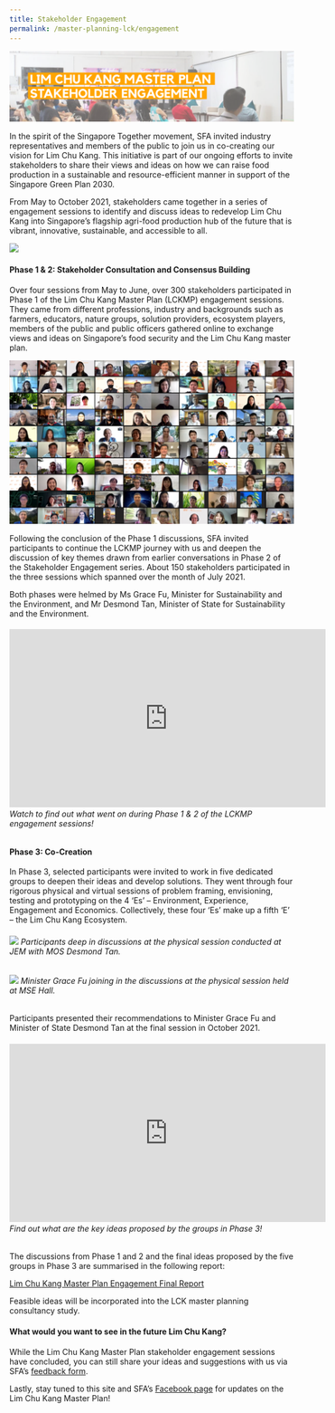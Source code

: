 ```yaml
---
title: Stakeholder Engagement
permalink: /master-planning-lck/engagement
---
```

![Alt text for image on Isomer site](/images/Stakeholder%20Engagement.png)

In the spirit of the Singapore Together movement, SFA invited industry representatives and members of the public to join us in co-creating our vision for Lim Chu Kang. This initiative is part of our ongoing efforts to invite stakeholders to share their views and ideas on how we can raise food production in a sustainable and resource-efficient manner in support of the Singapore Green Plan 2030.

From May to October 2021, stakeholders came together in a series of engagement sessions to identify and discuss ideas to redevelop Lim Chu Kang into Singapore’s flagship agri-food production hub of the future that is vibrant, innovative, sustainable, and accessible to all.

![](/images/lckmp%20roadmap%20draft%202.jpg)

#### **Phase 1 & 2: Stakeholder Consultation and Consensus Building**

Over four sessions from May to June, over 300 stakeholders participated in Phase 1 of the Lim Chu Kang Master Plan (LCKMP) engagement sessions.  They came from different professions, industry and backgrounds such as farmers, educators, nature groups, solution providers, ecosystem players, members of the public and public officers gathered online to exchange views and ideas on Singapore’s food security and the Lim Chu Kang master plan.
 
![](/images/Picture1.png)
 
Following the conclusion of the Phase 1 discussions, SFA invited participants to continue the LCKMP journey with us and deepen the discussion of key themes drawn from earlier conversations in Phase 2 of the Stakeholder Engagement series.  About 150 stakeholders participated in the three sessions which spanned over the month of July 2021.

Both phases were helmed by Ms Grace Fu, Minister for Sustainability and the Environment, and Mr Desmond Tan, Minister of State for Sustainability and the Environment.
 
###### <iframe width="560" height="315" src="https://www.youtube.com/embed/LsTPwKmvkvw" title="YouTube video player" frameborder="0" allow="accelerometer; autoplay; clipboard-write; encrypted-media; gyroscope; picture-in-picture" allowfullscreen></iframe> Watch to find out what went on during Phase 1 & 2 of the LCKMP engagement sessions!

#### **Phase 3: Co-Creation**

In Phase 3, selected participants were invited to work in five dedicated groups to deepen their ideas and develop solutions.  They went through four rigorous physical and virtual sessions of problem framing, envisioning, testing and prototyping on the 4 ‘Es’ – Environment, Experience, Engagement and Economics.  Collectively, these four ‘Es’ make up a fifth ‘E’ – the Lim Chu Kang Ecosystem.

###### ![](/images/168A8065.jpg) Participants deep in discussions at the physical session conducted at JEM with MOS Desmond Tan. 

###### ![](/images/SFA%20LCKMP-39.jpg) Minister Grace Fu joining in the discussions at the physical session held at MSE Hall.

Participants presented their recommendations to Minister Grace Fu and Minister of State Desmond Tan at the final session in October 2021.    

###### <iframe width="560" height="315" src="https://www.youtube.com/embed/MyaiYQEXr7U" title="YouTube video player" frameborder="0" allow="accelerometer; autoplay; clipboard-write; encrypted-media; gyroscope; picture-in-picture" allowfullscreen></iframe> Find out what are the key ideas proposed by the groups in Phase 3!

The discussions from Phase 1 and 2 and the final ideas proposed by the five groups in Phase 3 are summarised in the following report:

[Lim Chu Kang Master Plan Engagement Final Report](/files/SFA%20-%20Final%20Report%20-%2015%20Mar%20v0.9.pdf)

Feasible ideas will be incorporated into the LCK master planning consultancy study.

#### What would you want to see in the future Lim Chu Kang?

While the Lim Chu Kang Master Plan stakeholder engagement sessions have concluded, you can still share your ideas and suggestions with us via SFA’s [feedback form](https://sfa.gov.sg/feedback.).

Lastly, stay tuned to this site and SFA’s [Facebook page](https://www.facebook.com/SGFoodAgency/) for updates on the Lim Chu Kang Master Plan!